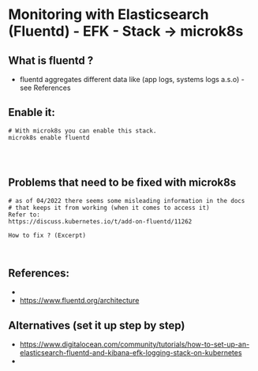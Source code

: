 # Monitoring with Elasticsearch (Fluentd) - EFK - Stack -> microk8s 

## What is fluentd ? 

  * fluentd aggregates different data like (app logs, systems logs a.s.o) - see References 

## Enable it:

```
# With microk8s you can enable this stack. 
microk8s enable fluentd 




```

## Problems that need to be fixed with microk8s 

```
# as of 04/2022 there seems some misleading information in the docs
# that keeps it from working (when it comes to access it) 
Refer to:
https://discuss.kubernetes.io/t/add-on-fluentd/11262

How to fix ? (Excerpt) 



```

## References:

  *
  * https://www.fluentd.org/architecture

## Alternatives (set it up step by step) 

  * https://www.digitalocean.com/community/tutorials/how-to-set-up-an-elasticsearch-fluentd-and-kibana-efk-logging-stack-on-kubernetes
  * 
